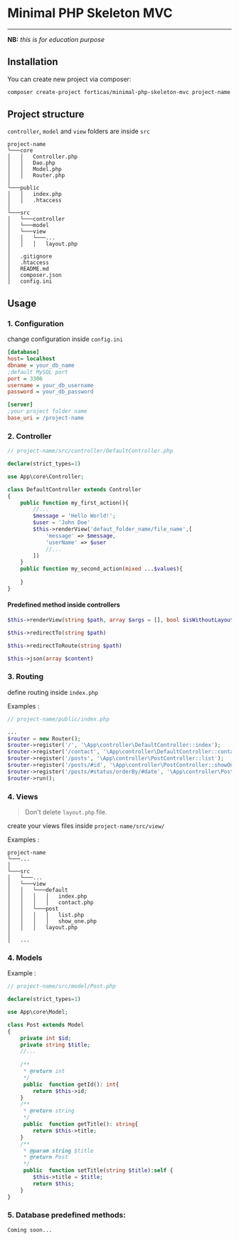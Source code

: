 # Minimal PHP Skeleton MVC

***
**NB:** *this is for education purpose*

## Installation

You can create new project via composer:

```bash
composer create-project forticas/minimal-php-skeleton-mvc project-name
```

## Project structure

`controller`, `model` and `view` folders are inside `src`

```
project-name
└───core
│   │   Controller.php
│   │   Dao.php
│   │   Model.php
│   │   Router.php
│   
└───public
│   │   index.php
│   │   .htaccess
│   
└───src
│   └───controller
│   └───model
│   └───view
│   │   └───...
│   │   │   layout.php
│   
│   .gitignore
│   .htaccess
│   README.md
│   composer.json
│   config.ini
```

## Usage
### 1. Configuration

change configuration inside `config.ini`

```ini
[database]
host= localhost
dbname = your_db_name
;default MySQL port
port = 3306
username = your_db_username
password = your_db_password

[server]
;your project folder name
base_uri = /project-name
```

### 2. Controller

```php
// project-name/src/controller/DefaultController.php

declare(strict_types=1)

use App\core\Controller;

class DefaultController extends Controller
{
    public function my_first_action(){
        //...
        $message = 'Hello World!';
        $user = 'John Doe'
        $this->renderView('defaut_folder_name/file_name',[
            'message' => $message,
            'userName' => $user
            //...
        ])
    } 
    public function my_second_action(mixed ...$values){
        
    }
}
```
#### Predefined method inside controllers
```php
$this->renderView(string $path, array $args = [], bool $isWithoutLayout = false)
```
```php
$this->redirectTo(string $path)
```
```php
$this->redirectToRoute(string $path)
```
```php
$this->json(array $content)
```

### 3. Routing

define routing inside `index.php`

Examples : 
```php
// project-name/public/index.php

...
$router = new Router();
$router->register('/', '\App\controller\DefaultController::index');
$router->register('/contact', '\App\controller\DefaultController::contact');
$router->register('/posts', '\App\controller\PostController::list');
$router->register('/posts/#id', '\App\controller\PostController::showOne');
$router->register('/posts/#status/orderBy/#date', '\App\controller\PostController::showWithStatusAndOrderBy');
$router->run();
```

### 4. Views
> Don't delete `layout.php` file.

create your views files inside `project-name/src/view/`

Examples :
```
project-name 
└───...
│
└───src
│   └───...
│   └───view
│   │   └───default
│   │   │   │   index.php
│   │   │   │   contact.php
│   │   └───post
│   │   │   │   list.php
│   │   │   │   show_one.php
│   │   │   layout.php
│   
│   ...
```

### 4. Models
Example : 
```php
// project-name/src/model/Post.php

declare(strict_types=1)

use App\core\Model;

class Post extends Model
{
    private int $id;
    private string $title;
    //...
    
    /**
     * @return int
     */
     public  function getId(): int{
        return $this->id;
    }
    /**
     * @return string
     */
     public  function getTitle(): string{
        return $this->title;
    }
    /**
     * @param string $title
     * @return Post
     */
     public  function setTitle(string $title):self {
        $this->title = $title;
        return $this;
    }
}
```

### 5. Database predefined methods:

`Coming soon...`